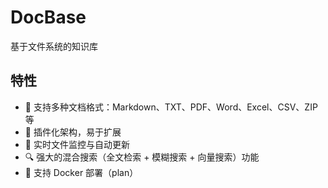 # DocBase

基于文件系统的知识库

## 特性

- 📂 支持多种文档格式：Markdown、TXT、PDF、Word、Excel、CSV、ZIP 等
- 🧩 插件化架构，易于扩展
- 🚀 实时文件监控与自动更新
- 🔍 强大的混合搜索（全文检索 + 模糊搜索 + 向量搜索）功能
- 🐳 支持 Docker 部署（plan）

<!-- TODO 基于 Hono 构建服务端
搜索
插件管理
访问密钥与API文档
-->

<!-- TODO 打包 docker-compose 镜像 (docbase + meilisearch) -->
<!-- 上架 1panel -->
<!-- TODO 单元测试 -->
<!-- TODO 打点日志 -->
